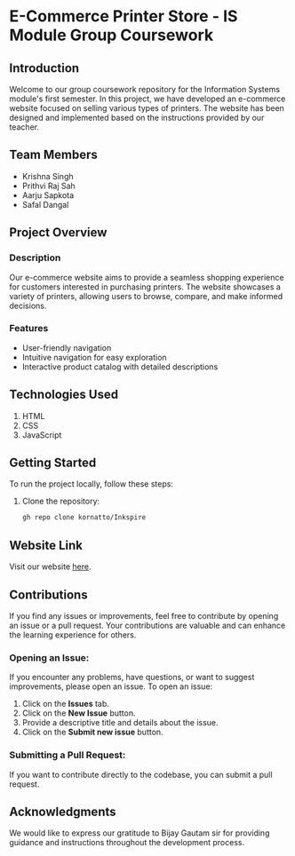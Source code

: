 # E-Commerce Printer Store - IS Module Group Coursework

## Introduction

Welcome to our group coursework repository for the Information Systems module's first semester. In this project, we have developed an e-commerce website focused on selling various types of printers. The website has been designed and implemented based on the instructions provided by our teacher.

## Team Members

- Krishna Singh 
- Prithvi Raj Sah
- Aarju Sapkota
- Safal Dangal

## Project Overview

### Description

Our e-commerce website aims to provide a seamless shopping experience for customers interested in purchasing printers. The website showcases a variety of printers, allowing users to browse, compare, and make informed decisions.

### Features

- User-friendly navigation
- Intuitive navigation for easy exploration
- Interactive product catalog with detailed descriptions

## Technologies Used

1. HTML
2. CSS
3. JavaScript

## Getting Started

To run the project locally, follow these steps:

1. Clone the repository:
     ```bash
   gh repo clone kornatto/Inkspire

## Website Link

Visit our website [here](https://inkspire-clz-project.netlify.app/).

## Contributions

If you find any issues or improvements, feel free to contribute by opening an issue or a pull request. Your contributions are valuable and can enhance the learning experience for others.

### Opening an Issue:

If you encounter any problems, have questions, or want to suggest improvements, please open an issue. To open an issue:

1. Click on the **Issues** tab.
2. Click on the **New Issue** button.
3. Provide a descriptive title and details about the issue.
4. Click on the **Submit new issue** button.

### Submitting a Pull Request:

If you want to contribute directly to the codebase, you can submit a pull request.

## Acknowledgments

We would like to express our gratitude to Bijay Gautam sir for providing guidance and instructions throughout the development process.


